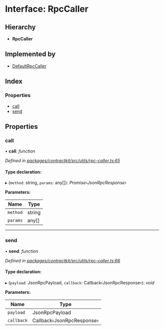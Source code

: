 # Interface: RpcCaller

## Hierarchy

* **RpcCaller**

## Implemented by

* [DefaultRpcCaller](../classes/_contractkit_src_utils_rpc_caller_.defaultrpccaller.md)

## Index

### Properties

* [call](_contractkit_src_utils_rpc_caller_.rpccaller.md#call)
* [send](_contractkit_src_utils_rpc_caller_.rpccaller.md#send)

## Properties

###  call

• **call**: *function*

*Defined in [packages/contractkit/src/utils/rpc-caller.ts:65](https://github.com/celo-org/celo-monorepo/blob/master/packages/contractkit/src/utils/rpc-caller.ts#L65)*

#### Type declaration:

▸ (`method`: string, `params`: any[]): *Promise‹JsonRpcResponse›*

**Parameters:**

Name | Type |
------ | ------ |
`method` | string |
`params` | any[] |

___

###  send

• **send**: *function*

*Defined in [packages/contractkit/src/utils/rpc-caller.ts:66](https://github.com/celo-org/celo-monorepo/blob/master/packages/contractkit/src/utils/rpc-caller.ts#L66)*

#### Type declaration:

▸ (`payload`: JsonRpcPayload, `callback`: Callback‹JsonRpcResponse›): *void*

**Parameters:**

Name | Type |
------ | ------ |
`payload` | JsonRpcPayload |
`callback` | Callback‹JsonRpcResponse› |
